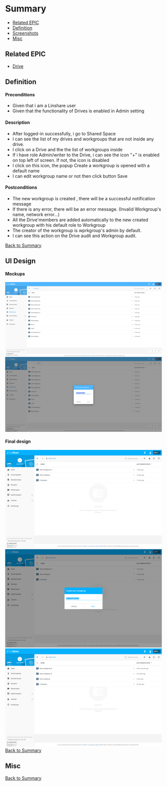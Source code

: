 # Summary

* [Related EPIC](#related-epic)
* [Definition](#definition)
* [Screenshots](#screenshots)
* [Misc](#misc)

## Related EPIC

* [Drive](./README.md)

## Definition

#### Preconditions
*  Given that i am a Linshare user 
*  Given that the functionality of Drives is enabled in Admin setting
#### Description
*  After logged-in successfully, i go to Shared Space 
*  I can see the list of my drives and workgroups that are not inside any drive.
*  I click on a Drive  and the the list of workgroups inside
*  If i have role Admin/writer to the Drive, i can see the icon "+" is enabled on top left of screen. If not, the icon is disabled 
*  I click on this icon, the popup Create a workgroup is opened with a default name
*  I can edit workgroup name or not then click button Save
#### Postconditions
*  The new workgroup is created , there will be a successful notification message 
*  If there is any error, there will be an error message. (Invalid Workgroup's name, network error...)
*  All the Drive'members are added automatically to the new created workgroup with his default role to Workgroup
*  The creator of the workgroup is wprkgroup's admin by default.
*  I can see this action on the Drive audit and Workgroup audit. 

[Back to Summary](#summary)

## UI Design

#### Mockups
![story11](./mockups/11.1.png)
![story11](./mockups/11.2.png)
#### Final design
![story11](./design/11.1.png)
![story11](./design/11.2.png)
![story11](./design/11.3.png)
[Back to Summary](#summary)
## Misc

[Back to Summary](#summary)
